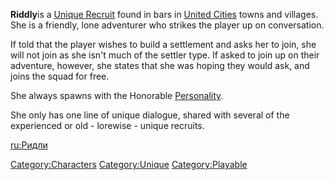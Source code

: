**Riddly**is a [Unique Recruit](Unique_Recruits.md "wikilink") found in
bars in [United Cities](03%20-%20Projects%20&%20Wikis/Kenshi/Kenshi%20Wiki/Kenshi%20Wiki%20Template/United_Cities.md "wikilink") towns and villages.
She is a friendly, lone adventurer who strikes the player up on
conversation.

If told that the player wishes to build a settlement and asks her to
join, she will not join as she isn't much of the settler type. If asked
to join up on their adventure, however, she states that she was hoping
they would ask, and joins the squad for free.

She always spawns with the Honorable
[Personality](Personality.md "wikilink").

She only has one line of unique dialogue, shared with several of the
experienced or old - lorewise - unique recruits.

[ru:Ридли](ru:Ридли "wikilink")

[Category:Characters](Category:Characters "wikilink")
[Category:Unique](Category:Unique "wikilink")
[Category:Playable](Category:Playable "wikilink")